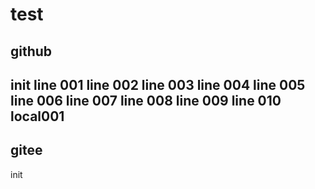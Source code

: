 # test

## github

init
line 001
line 002
line 003
line 004
line 005
line 006
line 007
line 008
line 009
line 010
local001
---

## gitee

init
